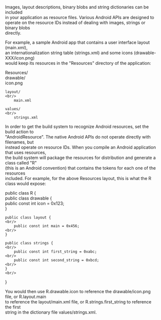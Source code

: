 Images, layout descriptions, binary blobs and string dictionaries can be included					<br/>
in your application as resource files.  Various Android APIs are designed to						<br/>
operate on the resource IDs instead of dealing with images, strings or binary blobs					<br/>
directly.

For example, a sample Android app that contains a user interface layout (main.xml),					<br/>
an internationalization string table (strings.xml) and some icons (drawable-XXX/icon.png)			<br/>
would keep its resources in the "Resources" directory of the application:

Resources/																							<br/>
    drawable/																						<br/>
        icon.png

    layout/																							<br/>
        main.xml

    values/																							<br/>
        strings.xml

In order to get the build system to recognize Android resources, set the build action to			<br/>
"AndroidResource".  The native Android APIs do not operate directly with filenames, but				<br/>
instead operate on resource IDs.  When you compile an Android application that uses resources,		<br/>
the build system will package the resources for distribution and generate a class called "R"		<br/>
(this is an Android convention) that contains the tokens for each one of the resources				<br/>
included. For example, for the above Resources layout, this is what the R class would expose:

public class R {																					<br/>
    public class drawable {																			<br/>
        public const int icon = 0x123;																<br/>
    }

    public class layout {																			<br/>
        public const int main = 0x456;																<br/>
    }

    public class strings {																			<br/>
        public const int first_string = 0xabc;														<br/>
        public const int second_string = 0xbcd;														<br/>
    }																								<br/>
}

You would then use R.drawable.icon to reference the drawable/icon.png file, or R.layout.main		<br/>
to reference the layout/main.xml file, or R.strings.first_string to reference the first				<br/>
string in the dictionary file values/strings.xml.